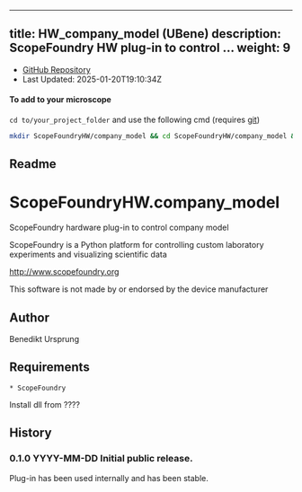 
---
title: HW_company_model (UBene)
description: ScopeFoundry HW plug-in to control ...
weight: 9
---
- [GitHub Repository](https://github.com/UBene/HW_company_model)
- Last Updated: 2025-01-20T19:10:34Z

#### To add to your microscope 

`cd to/your_project_folder` and use the following cmd (requires [git](/docs/100_development/20_git/))

```bash
mkdir ScopeFoundryHW/company_model && cd ScopeFoundryHW/company_model && git init --initial-branch=master && git remote add upstream_UBene https://github.com/UBene/HW_company_model && git pull upstream_UBene master && cd ../..
```

## Readme
ScopeFoundryHW.company_model
===========================

ScopeFoundry hardware plug-in to control company model

ScopeFoundry is a Python platform for controlling custom laboratory 
experiments and visualizing scientific data

<http://www.scopefoundry.org>

This software is not made by or endorsed by the device manufacturer


Author
----------

Benedikt Ursprung

Requirements
------------

	* ScopeFoundry

Install dll from ????

	
History
--------

### 0.1.0	YYYY-MM-DD	Initial public release.

Plug-in has been used internally and has been stable.

